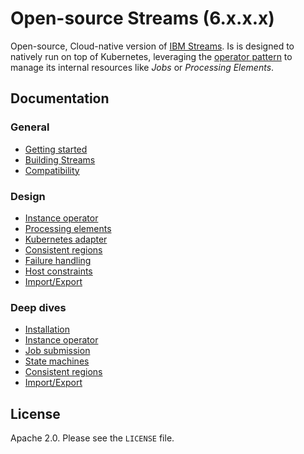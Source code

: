 # Open-source Streams (6.x.x.x)

Open-source, Cloud-native version of [IBM Streams](https://www.ibm.com/support/knowledgecenter/SSCRJU_4.3.0/com.ibm.streams.welcome.doc/doc/ibminfospherestreams-introduction.html). Is is designed to natively run
on top of Kubernetes, leveraging the [operator pattern](https://kubernetes.io/docs/concepts/extend-kubernetes/operator/) to manage its internal
resources like _Jobs_ or _Processing Elements_.

## Documentation

### General

* [Getting started](doc/general/getting_started.md)
* [Building Streams](doc/general/building_streams.md)
* [Compatibility](doc/general/compatibility.md)

### Design

* [Instance operator](doc/design/instance_operator.md)
* [Processing elements](doc/design/processing_elements.md)
* [Kubernetes adapter](doc/design/kubernetes_adapter.md)
* [Consistent regions](doc/design/consistent_regions.md)
* [Failure handling](doc/design/failure_handling.md)
* [Host constraints](doc/design/host_constraints.md)
* [Import/Export](doc/design/import_export.md)

### Deep dives

* [Installation](doc/deep_dives/installation.md)
* [Instance operator](doc/deep_dives/instance_operator.md)
* [Job submission](doc/deep_dives/job_submission.md)
* [State machines](doc/deep_dives/state_machines.md)
* [Consistent regions](doc/deep_dives/consistent_regions.md)
* [Import/Export](doc/deep_dives/import_export.md)

## License

Apache 2.0. Please see the `LICENSE` file.